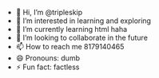 - 👋 Hi, I’m @tripleskip
- 👀 I’m interested in learning and exploring
- 🌱 I’m currently learning html haha
- 💞️ I’m looking to collaborate in the future
- 📫 How to reach me 8179140465
- 😄 Pronouns: dumb
- ⚡ Fun fact: factless

<!---
tripleskip/tripleskip is a ✨ special ✨ repository because its `README.md` (this file) appears on your GitHub profile.
You can click the Preview link to take a look at your changes.
--->
